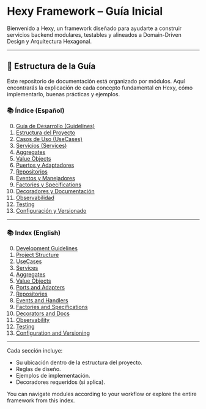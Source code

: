 # Hexy Framework – Guía Inicial

Bienvenido a Hexy, un framework diseñado para ayudarte a construir servicios backend modulares, testables y alineados a Domain-Driven Design y Arquitectura Hexagonal.

---

## 🧭 Estructura de la Guía

Este repositorio de documentación está organizado por módulos. Aquí encontrarás la explicación de cada concepto fundamental en Hexy, cómo implementarlo, buenas prácticas y ejemplos.

### 📚 Índice (Español)

0. [Guía de Desarrollo (Guidelines)](docs/guidelines.md)
1. [Estructura del Proyecto](docs/es/estructura-del-proyecto.md)
2. [Casos de Uso (UseCases)](docs/es/use-cases.md)
3. [Servicios (Services)](docs/es/services.md)
4. [Aggregates](docs/es/aggregates.md)
5. [Value Objects](docs/es/value-objects.md)
6. [Puertos y Adaptadores](docs/es/ports-and-adapters.md)
7. [Repositorios](docs/es/repositories.md)
8. [Eventos y Manejadores](docs/es/events.md)
9. [Factories y Specifications](docs/es/factories.md)
10. [Decoradores y Documentación](docs/es/documentation.md)
11. [Observabilidad](docs/es/observability.md)
12. [Testing](docs/es/testing.md)
13. [Configuración y Versionado](docs/es/configuration.md)

---

### 📚 Index (English)

0. [Development Guidelines](docs/guidelines.en.md)
1. [Project Structure](docs/en/estructura-del-proyecto.en.md)
2. [UseCases](docs/en/use-cases.en.md)
3. [Services](docs/en/services.en.md)
4. [Aggregates](docs/en/aggregates.en.md)
5. [Value Objects](docs/en/value-objects.en.md)
6. [Ports and Adapters](docs/en/ports-and-adapters.en.md)
7. [Repositories](docs/en/repositories.en.md)
8. [Events and Handlers](docs/en/events.en.md)
9. [Factories and Specifications](docs/en/factories.en.md)
10. [Decorators and Docs](docs/en/documentation.en.md)
11. [Observability](docs/en/observability.en.md)
12. [Testing](docs/en/testing.en.md)
13. [Configuration and Versioning](docs/en/configuration.en.md)

---

Cada sección incluye:
- Su ubicación dentro de la estructura del proyecto.
- Reglas de diseño.
- Ejemplos de implementación.
- Decoradores requeridos (si aplica).

You can navigate modules according to your workflow or explore the entire framework from this index.